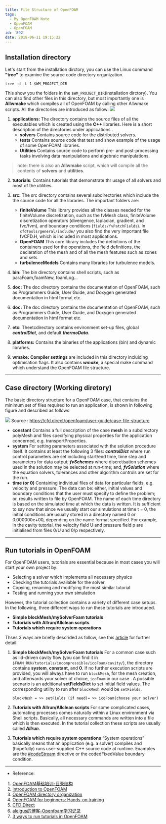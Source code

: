 ```yaml
---
title: File Structure of OpenFOAM
tags:
  - My OpenFOAM Note
  - OpenFOAM
  - OpenFOAM
id: '892'
date: 2018-06-11 19:15:22
---
```


Installation directory
----------------------

Let's start from the installation dirctory, you can use the Linux command **"tree"** to examine the source code directory organization.

    tree -d -L 1 $WM_PROJECT_DIR
    

This show you the folders in the `$WM_PROJECT_DIR`(installation dirctory). You can also find other files in this directory, but most importantly one is **Allwmake** which compiles all of OpenFOAM by calling other Allwmake scripts. All the directories are introduced as follow: ![](https://bhlin.co.network/wp/wp-content/uploads/2018/06/openfoam-structure.jpg)

1.  **applications:** The directory contains the source files of all the executables which is created using the **C++** libraries. Here is a short description of the directories under applications .
    *   **solvers** Contains source code for the distributed solvers.
    *   **tests** Contains source code that test and show example of the usage of some OpenFOAM libraries.
    *   **Utilities** Contains source code to perform pre- and post-processing tasks involving data manipulations and algebraic manipulations.

> note: there is also an **Allwmake** script, which will compile all the contents of **solvers** and **utilities**.

2.  **tutorials:** Contains tutorials that demonstrate thr usage of all solvers and most of the utilities.
    
3.  **src:** The src directory contains several subdirectories which include the the source code for all the libraries. The important folders are:
    
    *   **finiteVolume** This library provides all the classes needed for the finiteVolume discretization, such as the fvMesh class, finiteVolume discretization operators (divergence, laplacian, gradient, and fvc/fvm), and boundary conditions (`fields/fvPatchFields`). In `cfdTools/general/include/` you also find the very important file fvCFD.H, which is included in most applications.
    *   **OpenFOAM** This core library includes the definitions of the containers used for the operations, the field definitions, the declaration of the mesh and of all the mesh features such as zones and sets.
    *   **turbulenceModels** Contains many libraries for turbulence models.
4.  **bin:** The bin directory contains shell scripts, such as paraFoam,foamNew, foamLog...
    
5.  **doc:** The doc directory contains the documentation of OpenFOAM, such as Programmers Guide, User Guide, and Doxygen generated documentation in html format etc.
    
6.  **doc:** The doc directory contains the documentation of OpenFOAM, such as Programmers Guide, User Guide, and Doxygen generated documentation in html format etc.
    
7.  **etc:** Theetcdirectory contains environment set-up files, global **_controlDict_**, and default **_thermoData_**.
    
8.  **platforms:** Contains the binaries of the applications (bin) and dynamic libraries.
    
9.  **wmake:** **Compiler settings** are included in this directory incluiding optimisation flags. It also contains **_wmake_**, a special make command which understand the OpenFOAM file structure.
    

* * *

Case directory (Working diretory)
---------------------------------

The basic directory structure for a OpenFOAM case, that contains the minimum set of files required to run an application, is shown in following figure and described as follows:

![](https://bhlin.co.network/wp/wp-content/uploads/2018/06/user281x.png) Source : https://cfd.direct/openfoam/user-guide/case-file-structure

*   **constant** Contains a full description of the case **mesh** in a subdirectory polyMesh and files specifying physical properties for the application concerned, e.g. transportProperties.
*   **system** For setting parameters associated with the solution procedure itself. It contains at least the following 3 files: **_controlDict_** where run control parameters are set including start/end time, time step and parameters for data output; **_fvSchemes_** where discretisation schemes used in the solution may be selected at run-time; and, **_fvSolution_** where the equation solvers, tolerances and other algorithm controls are set for the run.
*   **time (or 0)** Containing individual files of data for particular fields, e.g. velocity and pressure. The data can be: either, initial values and boundary conditions that the user must specify to define the problem; or, results written to file by OpenFOAM. The name of each time directory is based on the simulated time at which the data is written. It is sufficient to say now that since we usually start our simulations at time t = 0, the initial conditions are usually stored in a directory named 0 or 0.000000e+00, depending on the name format specified. For example, in the cavity tutorial, the velocity field U and pressure field p are initialised from files 0/U and 0/p respectively.

* * *

Run tutorials in OpenFOAM
-------------------------

For OpenFOAM users, tutorials are essential because in most cases you will start your own project by:

*   Selecting a solver which implements all necessary physics
*   Checking the tutorials available for the solver
*   Copying, renaming and modifying the most similar tutorial
*   Testing and running your own simulation

However, the tutorial collection contains a variety of different case setups. In the following, three different ways to run these tutorials are introduced.

*   **Simple blockMesh/mySolverFoam tutorials**
*   **Tutorials with Allrun/Allclean scripts**
*   **Tutorials which require system operations**

Thses 3 ways are briefly descrided as follow, see this [article](http://myheutagogy.com/2016/03/17/of_tutorials/) for further detail.

1.  **Simple blockMesh/mySolverFoam tutorials** For a common case such as lid-driven cavity flow (you can find it in `$FOAM_RUN/tutorials/incompressible/icoFoam/cavity/`), the directory contains **system**, **constant**, and **0**. If no further execution scripts are provided, you will always have to run `blockMesh`, for the mesh creation, and afterwards your solver of choice, `icoFoam` in our case . A possible scenario is an additional **setFieldsDict** to set initial field values. The corresponding utility to run after `blockMesh` would be `setFields`.
    
    `blockMesh = >> setFields (if need)= >> icoFoam(choose your solver)`
    
2.  **Tutorials with Allrun/Allclean scripts** For some complicated cases, automating processes comes naturally within a Linux environment via Shell scripts. Basically, all necessary commands are written into a file which is then executed. In the tutorial collection these scripts are usually called **_Allrun_**.
    
3.  **Tutorials which require system operations** “System operations” basically means that an application (e.g. a solver) compiles and (hopefully) runs user-supplied C++ source code at runtime. Examples are the [#codeStream](https://openfoam.org/release/2-0-0/run-time-control-code-compilation/) directive or the codedFixedValue boundary condition.
    

* * *

*   Reference:

1.  [OpenFOAM基础培训-目录结构](https://wenku.baidu.com/view/efbee181fe4733687f21aa6a.html)
2.  [Introduction to OpenFOAM](http://www.hpc.lsu.edu/training/weekly-materials/2016-Spring/intro_of_20160224.pdf)
3.  [OpenFOAM directory organization](http://www.tfd.chalmers.se/~hani/kurser/OS_CFD_2015/directoryOrganization.pdf)
4.  [OpenFOAM for beginners: Hands-on training](https://www.slideshare.net/JibranHaider/openfoam-for-beginners?)
5.  [CFD Direct](https://cfd.direct/openfoam/user-guide/case-file-structure/)
6.  [aleigus的博客-Openfoam学习记录](https://blog.csdn.net/aleigus/article/details/72917112)
7.  [3 ways to run tutorials in OpenFOAM](http://myheutagogy.com/2016/03/17/of_tutorials/)